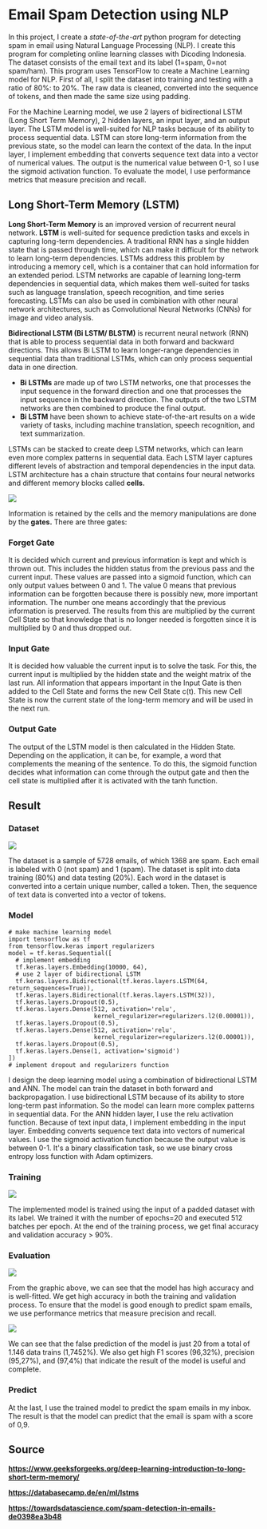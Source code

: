 # Email Spam Detection using NLP

In this project, I create a *state-of-the-art* python program for detecting spam in email using Natural Language Processing (NLP). I create this program for completing online learning classes with Dicoding Indonesia. The dataset consists of the email text and its label (1=spam, 0=not spam/ham). This program uses TensorFlow to create a Machine Learning model for NLP. First of all, I split the dataset into training and testing with a ratio of 80%: to 20%. The raw data is cleaned, converted into the sequence of tokens, and then made the same size using padding.

For the Machine Learning model, we use 2 layers of bidirectional LSTM (Long Short Term Memory), 2 hidden layers, an input layer, and an output layer. The LSTM model is well-suited for NLP tasks because of its ability to process sequential data. LSTM can store long-term information from the previous state, so the model can learn the context of the data. In the input layer, I implement embedding that converts sequence text data into a vector of numerical values. The output is the numerical value between 0-1, so I use the sigmoid activation function. To evaluate the model, I use performance metrics that measure precision and recall.

## Long Short-Term Memory (LSTM)

**Long Short-Term Memory** is an improved version of recurrent neural network. **LSTM** is well-suited for sequence prediction tasks and excels in capturing long-term dependencies. A traditional RNN has a single hidden state that is passed through time, which can make it difficult for the network to learn long-term dependencies. LSTMs address this problem by introducing a memory cell, which is a container that can hold information for an extended period. LSTM networks are capable of learning long-term dependencies in sequential data, which makes them well-suited for tasks such as language translation, speech recognition, and time series forecasting. LSTMs can also be used in combination with other neural network architectures, such as Convolutional Neural Networks (CNNs) for image and video analysis.

**Bidirectional LSTM (Bi LSTM/ BLSTM)** is recurrent neural network (RNN) that is able to process sequential data in both forward and backward directions. This allows Bi LSTM to learn longer-range dependencies in sequential data than traditional LSTMs, which can only process sequential data in one direction.

- **Bi LSTMs** are made up of two LSTM networks, one that processes the input sequence in the forward direction and one that processes the input sequence in the backward direction. The outputs of the two LSTM networks are then combined to produce the final output.
- **Bi LSTM** have been shown to achieve state-of-the-art results on a wide variety of tasks, including machine translation, speech recognition, and text summarization.

LSTMs can be stacked to create deep LSTM networks, which can learn even more complex patterns in sequential data. Each LSTM layer captures different levels of abstraction and temporal dependencies in the input data. LSTM architecture has a chain structure that contains four neural networks and different memory blocks called **cells.**

![](img/lstm.png)

Information is retained by the cells and the memory manipulations are done by the **gates.** There are three gates:

### Forget Gate

It is decided which current and previous information is kept and which is thrown out. This includes the hidden status from the previous pass and the current input. These values are passed into a sigmoid function, which can only output values between 0 and 1. The value 0 means that previous information can be forgotten because there is possibly new, more important information. The number one means accordingly that the previous information is preserved. The results from this are multiplied by the current Cell State so that knowledge that is no longer needed is forgotten since it is multiplied by 0 and thus dropped out.

### Input Gate

It is decided how valuable the current input is to solve the task. For this, the current input is multiplied by the hidden state and the weight matrix of the last run. All information that appears important in the Input Gate is then added to the Cell State and forms the new Cell State c(t). This new Cell State is now the current state of the long-term memory and will be used in the next run.

### Output Gate

The output of the LSTM model is then calculated in the Hidden State. Depending on the application, it can be, for example, a word that complements the meaning of the sentence. To do this, the sigmoid function decides what information can come through the output gate and then the cell state is multiplied after it is activated with the tanh function.

## Result

### Dataset

![](img/dataset.png)

The dataset is a sample of 5728 emails, of which 1368 are spam. Each email is labeled with 0 (not spam) and 1 (spam). The dataset is split into data training (80%) and data testing (20%). Each word in the dataset is converted into a certain unique number, called a token. Then, the sequence of text data is converted into a vector of tokens.

### Model

```
# make machine learning model
import tensorflow as tf
from tensorflow.keras import regularizers
model = tf.keras.Sequential([
  # implement embedding
  tf.keras.layers.Embedding(10000, 64),
  # use 2 layer of bidirectional LSTM
  tf.keras.layers.Bidirectional(tf.keras.layers.LSTM(64,  return_sequences=True)),
  tf.keras.layers.Bidirectional(tf.keras.layers.LSTM(32)),
  tf.keras.layers.Dropout(0.5),
  tf.keras.layers.Dense(512, activation='relu',
                        kernel_regularizer=regularizers.l2(0.00001)),
  tf.keras.layers.Dropout(0.5),
  tf.keras.layers.Dense(512, activation='relu',
                        kernel_regularizer=regularizers.l2(0.00001)),
  tf.keras.layers.Dropout(0.5),
  tf.keras.layers.Dense(1, activation='sigmoid')
])
# implement dropout and regularizers function
```

I design the deep learning model using a combination of bidirectional LSTM and ANN. The model can train the dataset in both forward and backpropagation. I use bidirectional LSTM because of its ability to store long-term past information. So the model can learn more complex patterns in sequential data. For the ANN hidden layer, I use the relu activation function. Because of text input data, I implement embedding in the input layer. Embedding converts sequence text data into vectors of numerical values. I use the sigmoid activation function because the output value is between 0-1. It's a binary classification task, so we use binary cross entropy loss function with Adam optimizers.

### Training

![](img/train.png)

The implemented model is trained using the input of a padded dataset with its label. We trained it with the number of epochs=20 and executed 512 batches per epoch. At the end of the training process, we get final accuracy and validation accuracy > 90%.

### Evaluation

![](img/plot_accuracy.png)

From the graphic above, we can see that the model has high accuracy and is well-fitted. We get high accuracy in both the training and validation process. To ensure that the model is good enough to predict spam emails, we use performance metrics that measure precision and recall.

![](img/confusion_matrix.png)

We can see that the false prediction of the model is just 20 from a total of 1.146 data trains (1,7452%). We also get high F1 scores (96,32%), precision (95,27%), and (97,4%) that indicate the result of the model is useful and complete.

### Predict

At the last, I use the trained model to predict the spam emails in my inbox. The result is that the model can predict that the email is spam with a score of 0,9.

## Source

**https://www.geeksforgeeks.org/deep-learning-introduction-to-long-short-term-memory/**

**https://databasecamp.de/en/ml/lstms**

**https://towardsdatascience.com/spam-detection-in-emails-de0398ea3b48**
